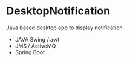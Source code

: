 # DesktopNotification
 Java based desktop app to display notification.
 
 * JAVA Swing / awt
 * JMS / ActiveMQ
 * Spring Boot
